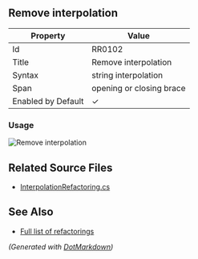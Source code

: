 ## Remove interpolation

| Property           | Value                    |
| ------------------ | ------------------------ |
| Id                 | RR0102                   |
| Title              | Remove interpolation     |
| Syntax             | string interpolation     |
| Span               | opening or closing brace |
| Enabled by Default | &#x2713;                 |

### Usage

![Remove interpolation](../../images/refactorings/RemoveInterpolation.png)

## Related Source Files

* [InterpolationRefactoring.cs](../../src/Refactorings/CSharp/Refactorings/InterpolationRefactoring.cs)

## See Also

* [Full list of refactorings](Refactorings.md)

*\(Generated with [DotMarkdown](http://github.com/JosefPihrt/DotMarkdown)\)*